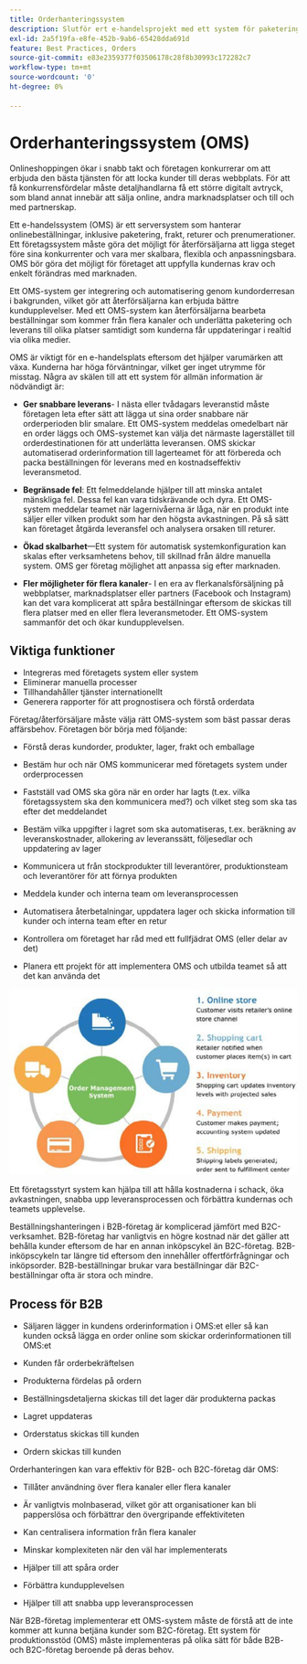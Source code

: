 ```yaml
---
title: Orderhanteringssystem
description: Slutför ert e-handelsprojekt med ett system för paketering, leverans och returer.
exl-id: 2a5f19fa-e8fe-452b-9ab6-65428dda691d
feature: Best Practices, Orders
source-git-commit: e83e2359377f03506178c28f8b30993c172282c7
workflow-type: tm+mt
source-wordcount: '0'
ht-degree: 0%

---
```


# Orderhanteringssystem (OMS)

Onlineshoppingen ökar i snabb takt och företagen konkurrerar om att erbjuda den bästa tjänsten för att locka kunder till deras webbplats. För att få konkurrensfördelar måste detaljhandlarna få ett större digitalt avtryck, som bland annat innebär att sälja online, andra marknadsplatser och till och med partnerskap.

Ett e-handelssystem (OMS) är ett serversystem som hanterar onlinebeställningar, inklusive paketering, frakt, returer och prenumerationer. Ett företagssystem måste göra det möjligt för återförsäljarna att ligga steget före sina konkurrenter och vara mer skalbara, flexibla och anpassningsbara. OMS bör göra det möjligt för företaget att uppfylla kundernas krav och enkelt förändras med marknaden.

Ett OMS-system ger integrering och automatisering genom kundorderresan i bakgrunden, vilket gör att återförsäljarna kan erbjuda bättre kundupplevelser. Med ett OMS-system kan återförsäljarna bearbeta beställningar som kommer från flera kanaler och underlätta paketering och leverans till olika platser samtidigt som kunderna får uppdateringar i realtid via olika medier.

OMS är viktigt för en e-handelsplats eftersom det hjälper varumärken att växa. Kunderna har höga förväntningar, vilket ger inget utrymme för misstag. Några av skälen till att ett system för allmän information är nödvändigt är:

- **Ger snabbare leverans**- I nästa eller tvådagars leveranstid måste företagen leta efter sätt att lägga ut sina order snabbare när orderperioden blir smalare. Ett OMS-system meddelas omedelbart när en order läggs och OMS-systemet kan välja det närmaste lagerstället till orderdestinationen för att underlätta leveransen. OMS skickar automatiserad orderinformation till lagerteamet för att förbereda och packa beställningen för leverans med en kostnadseffektiv leveransmetod.

- **Begränsade fel**: Ett felmeddelande hjälper till att minska antalet mänskliga fel. Dessa fel kan vara tidskrävande och dyra. Ett OMS-system meddelar teamet när lagernivåerna är låga, när en produkt inte säljer eller vilken produkt som har den högsta avkastningen. På så sätt kan företaget åtgärda leveransfel och analysera orsaken till returer.

- **Ökad skalbarhet**—Ett system för automatisk systemkonfiguration kan skalas efter verksamhetens behov, till skillnad från äldre manuella system. OMS ger företag möjlighet att anpassa sig efter marknaden.

- **Fler möjligheter för flera kanaler**- I en era av flerkanalsförsäljning på webbplatser, marknadsplatser eller partners (Facebook och Instagram) kan det vara komplicerat att spåra beställningar eftersom de skickas till flera platser med en eller flera leveransmetoder. Ett OMS-system sammanför det och ökar kundupplevelsen.

## Viktiga funktioner

- Integreras med företagets system eller system
- Eliminerar manuella processer
- Tillhandahåller tjänster internationellt
- Generera rapporter för att prognostisera och förstå orderdata

Företag/återförsäljare måste välja rätt OMS-system som bäst passar deras affärsbehov. Företagen bör börja med följande:

- Förstå deras kundorder, produkter, lager, frakt och emballage

- Bestäm hur och när OMS kommunicerar med företagets system under orderprocessen

- Fastställ vad OMS ska göra när en order har lagts (t.ex. vilka företagssystem ska den kommunicera med?) och vilket steg som ska tas efter det meddelandet

- Bestäm vilka uppgifter i lagret som ska automatiseras, t.ex. beräkning av leveranskostnader, allokering av leveranssätt, följesedlar och uppdatering av lager

- Kommunicera ut från stockprodukter till leverantörer, produktionsteam och leverantörer för att förnya produkten

- Meddela kunder och interna team om leveransprocessen

- Automatisera återbetalningar, uppdatera lager och skicka information till kunder och interna team efter en retur

- Kontrollera om företaget har råd med ett fullfjädrat OMS (eller delar av det)

- Planera ett projekt för att implementera OMS och utbilda teamet så att det kan använda det

![Systemdiagram för orderhantering](../../assets/playbooks/order-management-system.png)

Ett företagsstyrt system kan hjälpa till att hålla kostnaderna i schack, öka avkastningen, snabba upp leveransprocessen och förbättra kundernas och teamets upplevelse.

Beställningshanteringen i B2B-företag är komplicerad jämfört med B2C-verksamhet. B2B-företag har vanligtvis en högre kostnad när det gäller att behålla kunder eftersom de har en annan inköpscykel än B2C-företag. B2B-inköpscykeln tar längre tid eftersom den innehåller offertförfrågningar och inköpsorder. B2B-beställningar brukar vara beställningar där B2C-beställningar ofta är stora och mindre.

## Process för B2B

- Säljaren lägger in kundens orderinformation i OMS:et eller så kan kunden också lägga en order online som skickar orderinformationen till OMS:et

- Kunden får orderbekräftelsen

- Produkterna fördelas på ordern

- Beställningsdetaljerna skickas till det lager där produkterna packas

- Lagret uppdateras

- Orderstatus skickas till kunden

- Ordern skickas till kunden

Orderhanteringen kan vara effektiv för B2B- och B2C-företag där OMS:

- Tillåter användning över flera kanaler eller flera kanaler

- Är vanligtvis molnbaserad, vilket gör att organisationer kan bli papperslösa och förbättrar den övergripande effektiviteten

- Kan centralisera information från flera kanaler

- Minskar komplexiteten när den väl har implementerats

- Hjälper till att spåra order

- Förbättra kundupplevelsen

- Hjälper till att snabba upp leveransprocessen

När B2B-företag implementerar ett OMS-system måste de förstå att de inte kommer att kunna betjäna kunder som B2C-företag. Ett system för produktionsstöd (OMS) måste implementeras på olika sätt för både B2B- och B2C-företag beroende på deras behov.
